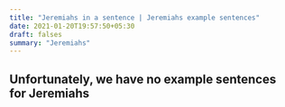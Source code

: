```yaml
---
title: "Jeremiahs in a sentence | Jeremiahs example sentences"
date: 2021-01-20T19:57:50+05:30
draft: falses
summary: "Jeremiahs"
---
```

## Unfortunately, we have no example sentences for Jeremiahs                 
